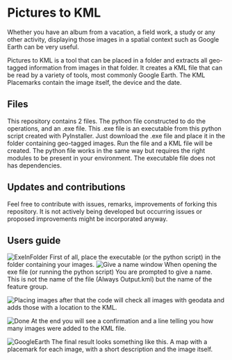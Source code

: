 # Pictures to KML

Whether you have an album from a vacation, a field work, a study or any other activity, displaying those images in a spatial context such as Google Earth can be very useful. 

Pictures to KML is a tool that can be placed in a folder and extracts all geo-tagged information from images in that folder. It creates a KML file that can be read by a variety of tools, most commonly Google Earth. The KML Placemarks contain the image itself, the device and the date.

## Files

This repository contains 2 files. The python file constructed to do the operations, and an .exe file. This .exe file is an executable from this python script created with PyInstaller. Just download the .exe file and place it in the folder containing geo-tagged images. Run the file and a KML file will be created.
The python file works in the same way but requires the right modules to be present in your environment. The executable file does not has dependencies.

## Updates and contributions

Feel free to contribute with issues, remarks, improvements of forking this repository. It is not actively being developed but occurring issues or proposed improvements might be incorporated anyway.

## Users guide
![ExeInFolder](https://user-images.githubusercontent.com/36103001/58802011-5f69a780-860c-11e9-9791-34a18d22c3e8.JPG)
First of all, place the executable (or the python script) in the folder containing your images.
![Give a name window](https://user-images.githubusercontent.com/36103001/58802012-5f69a780-860c-11e9-91a0-02a037c28b61.JPG)
When opening the exe file (or running the python script) You are prompted to give a name. This is not the name of the file (Always Output.kml) but the name of the feature group.

![Placing images](https://user-images.githubusercontent.com/36103001/58802009-5ed11100-860c-11e9-9270-d6eb7807bad5.JPG)
after that the code will check all images with geodata and adds those with a location to the KML.

![Done](https://user-images.githubusercontent.com/36103001/58802010-5f69a780-860c-11e9-84b1-e3474e87928f.JPG)
At the end you will see a confirmation and a line telling you how many images were added to the KML file.


![GoogleEarth](https://user-images.githubusercontent.com/36103001/58802013-5f69a780-860c-11e9-88cf-5307bf92c2c3.JPG)
The final result looks something like this. A map with a placemark for each image, with a short description and the image itself.